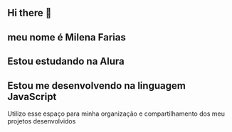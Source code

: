 ## Hi there 👋

meu nome é Milena Farias
-
Estou estudando na Alura
-
Estou me desenvolvendo na linguagem JavaScript
-
Utilizo esse espaço para minha organização e compartilhamento dos meu projetos desenvolvidos
